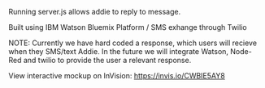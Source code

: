 Running server.js allows addie to reply to message.

Built using IBM Watson Bluemix Platform / SMS exhange through Twilio

NOTE: 
Currently we have hard coded a response, which users will recieve when they SMS/text Addie. 
In the future we will integrate Watson, Node-Red and twilio to provide the user a relevant response.

View interactive mockup on InVision: https://invis.io/CWBIE5AY8

